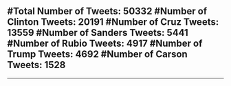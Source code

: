 #Total Number of Tweets: 50332 
#Number of Clinton Tweets: 20191
#Number of Cruz Tweets: 13559
#Number of Sanders Tweets: 5441
#Number of Rubio Tweets: 4917
#Number of Trump Tweets: 4692
#Number of Carson Tweets: 1528
---
---
